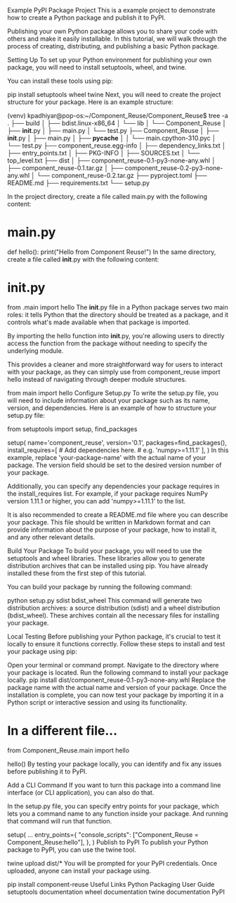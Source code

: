 Example PyPI Package Project
This is a example project to demonstrate how to create a Python package and publish it to PyPI.

Publishing your own Python package allows you to share your code with others and make it easily installable. In this tutorial, we will walk through the process of creating, distributing, and publishing a basic Python package.

Setting Up
To set up your Python environment for publishing your own package, you will need to install setuptools, wheel, and twine.

You can install these tools using pip:

pip install setuptools wheel twine
Next, you will need to create the project structure for your package. Here is an example structure:

(venv) kpadhiyar@pop-os:~/Component_Reuse/Component_Reuse$ tree -a
.
├── build
│   ├── bdist.linux-x86_64
│   └── lib
│       └── Component_Reuse
│           ├── __init__.py
│           ├── main.py
│           └── test.py
├── Component_Reuse
│   ├── __init__.py
│   ├── main.py
│   ├── __pycache__
│   │   └── main.cpython-310.pyc
│   └── test.py
├── component_reuse.egg-info
│   ├── dependency_links.txt
│   ├── entry_points.txt
│   ├── PKG-INFO
│   ├── SOURCES.txt
│   └── top_level.txt
├── dist
│   ├── component_reuse-0.1-py3-none-any.whl
│   ├── component_reuse-0.1.tar.gz
│   ├── component_reuse-0.2-py3-none-any.whl
│   └── component_reuse-0.2.tar.gz
├── pyproject.toml
├── README.md
├── requirements.txt
└── setup.py

In the project directory, create a file called main.py with the following content:

# main.py
def hello():
    print("Hello from Component Reuse!")
In the same directory, create a file called __init__.py with the following content:

# __init__.py
from .main import hello
The __init__.py file in a Python package serves two main roles: it tells Python that the directory should be treated as a package, and it controls what's made available when that package is imported.

By importing the hello function into __init__.py, you're allowing users to directly access the function from the package without needing to specify the underlying module.

This provides a cleaner and more straightforward way for users to interact with your package, as they can simply use from component_reuse import hello instead of navigating through deeper module structures.

from main import hello
Configure Setup.py
To write the setup.py file, you will need to include information about your package such as its name, version, and dependencies. Here is an example of how to structure your setup.py file:

from setuptools import setup, find_packages

setup(
    name='component_reuse',
    version='0.1',
    packages=find_packages(),
    install_requires=[
        # Add dependencies here.
        # e.g. 'numpy>=1.11.1'
    ],
)
In this example, replace 'your-package-name' with the actual name of your package. The version field should be set to the desired version number of your package.

Additionally, you can specify any dependencies your package requires in the install_requires list. For example, if your package requires NumPy version 1.11.1 or higher, you can add 'numpy>=1.11.1' to the list.

It is also recommended to create a README.md file where you can describe your package. This file should be written in Markdown format and can provide information about the purpose of your package, how to install it, and any other relevant details.

Build Your Package
To build your package, you will need to use the setuptools and wheel libraries. These libraries allow you to generate distribution archives that can be installed using pip. You have already installed these from the first step of this tutorial.

You can build your package by running the following command:

python setup.py sdist bdist_wheel
This command will generate two distribution archives: a source distribution (sdist) and a wheel distribution (bdist_wheel). These archives contain all the necessary files for installing your package.

Local Testing
Before publishing your Python package, it's crucial to test it locally to ensure it functions correctly. Follow these steps to install and test your package using pip:

Open your terminal or command prompt.
Navigate to the directory where your package is located.
Run the following command to install your package locally.
pip install dist/component_reuse-0.1-py3-none-any.whl
Replace the package name with the actual name and version of your package. Once the installation is complete, you can now test your package by importing it in a Python script or interactive session and using its functionality.

# In a different file...
from Component_Reuse.main import hello

hello()
By testing your package locally, you can identify and fix any issues before publishing it to PyPI.

Add a CLI Command
If you want to turn this package into a command line interface (or CLI application), you can also do that.

In the setup.py file, you can specify entry points for your package, which lets you a command name to any function inside your package. And running that command will run that function.

setup(
    ...
    entry_points={
        "console_scripts": ["Component_Reuse = Component_Reuse:hello"],
    },
)
Publish to PyPI
To publish your Python package to PyPI, you can use the twine tool.

twine upload dist/*
You will be prompted for your PyPI credentials. Once uploaded, anyone can install your package using.

pip install component-reuse
Useful Links
Python Packaging User Guide
setuptools documentation
wheel documentation
twine documentation
PyPI